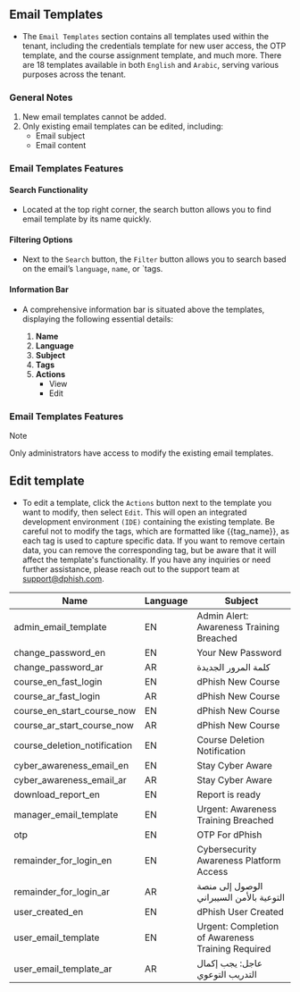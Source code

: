 
## Email Templates

- The `Email Templates` section contains all templates used within the tenant, including the credentials template for new user access, the OTP template, and the course assignment template, and much more. There are 18 templates available in both `English` and `Arabic`, serving various purposes across the tenant. 

### General Notes
1. New email templates cannot be added.
2. Only existing email templates can be edited, including:
    - Email subject
    - Email content

### Email Templates Features

#### Search Functionality
- Located at the top right corner, the search button allows you to find email template by its name quickly.

#### Filtering Options
- Next to the `Search` button, the `Filter` button allows you to search based on the email’s `language`, `name`, or `tags.

#### Information Bar
- A comprehensive information bar is situated above the templates, displaying the following essential details:

    1. **Name**
    2. **Language**
    3. **Subject**
    4. **Tags**
    5. **Actions**
        - View
        - Edit

### Email Templates Features

> [!NOTE]
> Only administrators have access to modify the existing email templates.

## Edit template
- To edit a template, click the `Actions` button next to the template you want to modify, then select `Edit`. This will open an integrated development environment `(IDE)` containing the existing template. Be careful not to modify the tags, which are formatted like {{tag_name}}, as each tag is used to capture specific data. If you want to remove certain data, you can remove the corresponding tag, but be aware that it will affect the template's functionality. If you have any inquiries or need further assistance, please reach out to the support team at [support@dphish.com](support@dphish.com).


| Name        | Language    | Subject                                  |
| ----------- | ----------- | ----------------------------------------
| admin_email_template      | EN       | Admin Alert: Awareness Training Breached |
| change_password_en   | EN        | Your New Password                        |
| change_password_ar      | AR       | كلمة المرور الجديدة |
| course_en_fast_login   | EN        | dPhish New Course                        |
| course_ar_fast_login      | AR       | dPhish New Course |
| course_en_start_course_now   | EN        | dPhish New Course                  |
| course_ar_start_course_now      | AR       | dPhish New Course |
| course_deletion_notification   | EN        | Course Deletion Notification     |
| cyber_awareness_email_en      | EN       | Stay Cyber Aware |
| cyber_awareness_email_ar   | AR        | Stay Cyber Aware                      |
| download_report_en      | EN       | Report is ready |
| manager_email_template   | EN        | Urgent: Awareness Training Breached     |
| otp      | EN       | OTP For dPhish |
| remainder_for_login_en      | EN       | Cybersecurity Awareness Platform Access  |
| remainder_for_login_ar   | AR        | الوصول إلى منصة التوعية بالأمن السيبراني   |
| user_created_en      | EN       | dPhish User Created                         |
| user_email_template   | EN        | Urgent: Completion of Awareness Training Required   |
| user_email_template_ar      | AR       | عاجل: يجب إكمال التدريب التوعوي      |